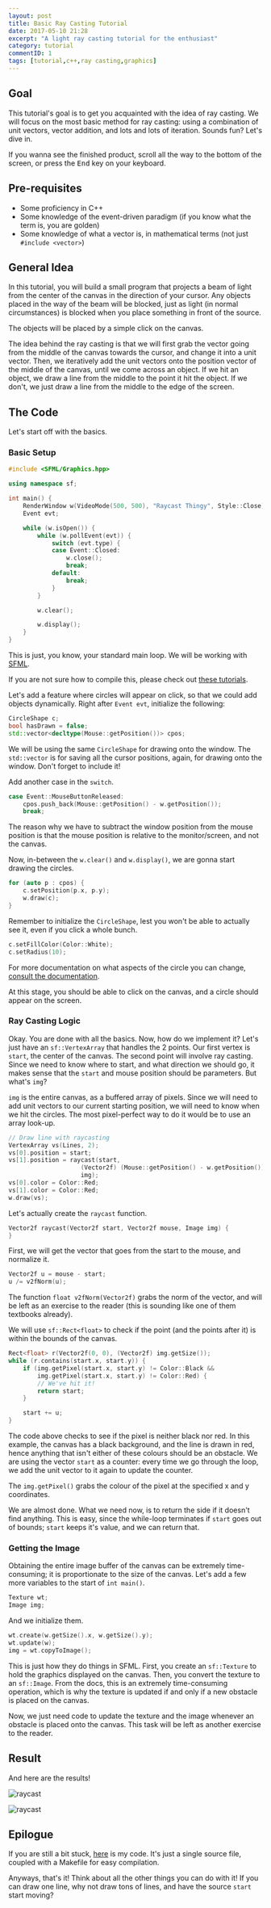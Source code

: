 ```yaml
---
layout: post
title: Basic Ray Casting Tutorial
date: 2017-05-10 21:28
excerpt: "A light ray casting tutorial for the enthusiast"
category: tutorial
commentID: 1
tags: [tutorial,c++,ray casting,graphics]
---
```


## Goal

This tutorial's goal is to get you acquainted with the idea of ray casting. We
will focus on the most basic method for ray casting: using a combination of unit
vectors, vector addition, and lots and lots of iteration. Sounds fun? Let's dive
in.

If you wanna see the finished product, scroll all the way to the bottom of the
screen, or press the <kbd>End</kbd> key on your keyboard.

## Pre-requisites

- Some proficiency in C++
- Some knowledge of the event-driven paradigm (if you know what the term is, you
  are golden)
- Some knowledge of what a vector is, in mathematical terms
  (not just `#include <vector>`)

## General Idea

In this tutorial, you will build a small program that projects a beam of light
from the center of the canvas in the direction of your cursor. Any objects
placed in the way of the beam will be blocked, just as light (in normal
circumstances) is blocked when you place something in front of the source.

The objects will be placed by a simple click on the canvas.

The idea behind the ray casting is that we will first grab the vector going from
the middle of the canvas towards the cursor, and change it into a unit vector.
Then, we iteratively add the unit vectors onto the position vector of the middle
of the canvas, until we come across an object. If we hit an object, we draw a
line from the middle to the point it hit the object. If we don't, we just draw a
line from the middle to the edge of the screen.

## The Code

Let's start off with the basics.

### Basic Setup

``` cpp
#include <SFML/Graphics.hpp>

using namespace sf;

int main() {
    RenderWindow w(VideoMode(500, 500), "Raycast Thingy", Style::Close);
    Event evt;

    while (w.isOpen()) {
        while (w.pollEvent(evt)) {
            switch (evt.type) {
            case Event::Closed:
                w.close();
                break;
            default:
                break;
            }
        }

        w.clear();

        w.display();
    }
}
```

This is just, you know, your standard main loop. We will be working with
[SFML][sfml].

If you are not sure how to compile this, please check out [these
tutorials][thattut].

Let's add a feature where circles will appear on click, so that we could add
objects dynamically. Right after `Event evt`, initialize the following:

``` cpp
CircleShape c;
bool hasDrawn = false;
std::vector<decltype(Mouse::getPosition())> cpos;
```

We will be using the same `CircleShape` for drawing onto the window. The
`std::vector` is for saving all the cursor positions, again, for drawing onto
the window. Don't forget to include it!

Add another case in the `switch`.

``` cpp
case Event::MouseButtonReleased:
    cpos.push_back(Mouse::getPosition() - w.getPosition());
    break;
```

The reason why we have to subtract the window position from the mouse position
is that the mouse position is relative to the monitor/screen, and not the
canvas.

Now, in-between the `w.clear()` and `w.display()`, we are gonna start drawing
the circles.

``` cpp
for (auto p : cpos) {
    c.setPosition(p.x, p.y);
    w.draw(c);
}
```

Remember to initialize the `CircleShape`, lest you won't be able to actually see
it, even if you click a whole bunch.

``` cpp
c.setFillColor(Color::White);
c.setRadius(10);
```

For more documentation on what aspects of the circle you can change, [consult
the documentation][circledocs].

At this stage, you should be able to click on the canvas, and a circle should
appear on the screen.

### Ray Casting Logic

Okay. You are done with all the basics. Now, how do we implement it? Let's just
have an `sf::VertexArray` that handles the 2 points. Our first vertex is
`start`, the center of the canvas. The second point will involve ray casting.
Since we need to know where to start, and what direction we should go, it makes
sense that the `start` and mouse position should be parameters. But what's
`img`?

`img` is the entire canvas, as a buffered array of pixels. Since we will need to
add unit vectors to our current starting position, we will need to know when we
hit the circles. The most pixel-perfect way to do it would be to use an array
look-up.

``` cpp
// Draw line with raycasting
VertexArray vs(Lines, 2);
vs[0].position = start;
vs[1].position = raycast(start,
                    (Vector2f) (Mouse::getPosition() - w.getPosition()),
                    img);
vs[0].color = Color::Red;
vs[1].color = Color::Red;
w.draw(vs);
```

Let's actually create the `raycast` function.

``` cpp
Vector2f raycast(Vector2f start, Vector2f mouse, Image img) {
}
```

First, we will get the vector that goes from the start to the mouse, and
normalize it.

``` cpp
Vector2f u = mouse - start;
u /= v2fNorm(u);
```

The function `float v2fNorm(Vector2f)` grabs the norm of the vector, and will
be left as an exercise to the reader (this is sounding like one of them
textbooks already).

We will use `sf::Rect<float>` to check if the point (and the points after it)
is within the bounds of the canvas.

``` cpp
Rect<float> r(Vector2f(0, 0), (Vector2f) img.getSize());
while (r.contains(start.x, start.y)) {
    if (img.getPixel(start.x, start.y) != Color::Black &&
        img.getPixel(start.x, start.y) != Color::Red) {
        // We've hit it!
        return start;
    }

    start += u;
}
```

The code above checks to see if the pixel is neither black nor red. In this
example, the canvas has a black background, and the line is drawn in red, hence
anything that isn't either of these colours should be an obstacle. We are using
the vector `start` as a counter: every time we go through the loop, we add the
unit vector to it again to update the counter.

The `img.getPixel()` grabs the colour of the pixel at the specified x and y
coordinates.

We are almost done. What we need now, is to return the side if it doesn't find
anything. This is easy, since the while-loop terminates if `start` goes out of
bounds; `start` keeps it's value, and we can return that.

### Getting the Image

Obtaining the entire image buffer of the canvas can be extremely time-consuming;
it is proportionate to the size of the canvas. Let's add a few more variables
to the start of `int main()`.

``` cpp
Texture wt;
Image img;
```

And we initialize them.

``` cpp
wt.create(w.getSize().x, w.getSize().y);
wt.update(w);
img = wt.copyToImage();
```

This is just how they do things in SFML. First, you create an `sf::Texture` to
hold the graphics displayed on the canvas. Then, you convert the texture to an
`sf::Image`. From the docs, this is an extremely time-consuming operation, which
is why the texture is updated if and only if a new obstacle is placed on the
canvas.

Now, we just need code to update the texture and the image whenever an obstacle
is placed onto the canvas. This task will be left as another exercise to the
reader.

## Result

And here are the results!

![raycast][r01]

![raycast][r02]

## Epilogue

If you are still a bit stuck, [here][code] is my code. It's just a single source
file, coupled with a Makefile for easy compilation.

Anyways, that's it! Think about all the other things you can do with it! If you
can draw one line, why not draw tons of lines, and have the source `start` start
moving?

[sfml]: https://www.sfml-dev.org/
[thattut]: https://www.sfml-dev.org/tutorials/2.4/
[circledocs]: https://www.sfml-dev.org/documentation/2.4.2/classsf_1_1CircleShape.php
[r01]: /res/images/raycasting-1.png
[r02]: /res/images/raycasting-2.png
[code]: https://github.com/cheukyin699/raycasting-tutorial1
